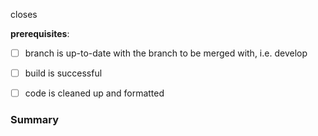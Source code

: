 closes <list issues here>

**prerequisites**: 
 * [ ] branch is up-to-date with the branch to be merged with, i.e. develop
 * [ ] build is successful
 * [ ] code is cleaned up and formatted 


### Summary
 
